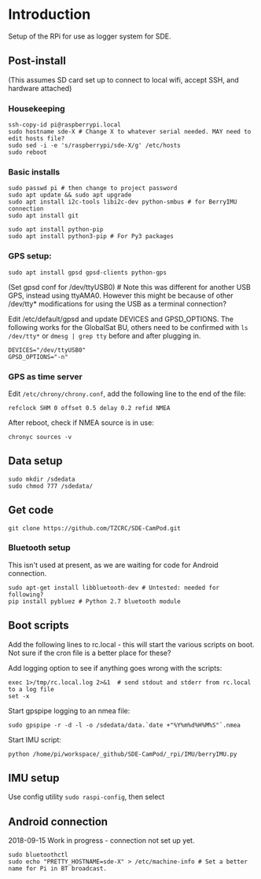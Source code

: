 # Introduction

Setup of the RPi for use as logger system for SDE.

## Post-install

(This assumes SD card set up to connect to local wifi, accept SSH, and hardware attached) 

### Housekeeping

    ssh-copy-id pi@raspberrypi.local
	sudo hostname sde-X # Change X to whatever serial needed. MAY need to edit hosts file?
	sudo sed -i -e 's/raspberrypi/sde-X/g' /etc/hosts 
	sudo reboot

### Basic installs

	sudo passwd pi # then change to project password
	sudo apt update && sudo apt upgrade
	sudo apt install i2c-tools libi2c-dev python-smbus # for BerryIMU connection
	sudo apt install git
	
	sudo apt install python-pip
	sudo apt install python3-pip # For Py3 packages
	
### GPS setup:	
	
	sudo apt install gpsd gpsd-clients python-gps

(Set gpsd conf for /dev/ttyUSB0) # Note this was different for another USB GPS, instead using ttyAMA0. However this might be because of other /dev/tty* modifications for using the USB as a terminal connection?

	

Edit /etc/default/gpsd and update DEVICES and GPSD_OPTIONS. The following works for the GlobalSat BU, others need to be confirmed with `ls /dev/tty*` or `dmesg | grep tty` before and after plugging in.

	DEVICES="/dev/ttyUSB0"
	GPSD_OPTIONS="-n"
	

### GPS as time server
	
Edit `/etc/chrony/chrony.conf`, add the following line to the end of the file:

	refclock SHM 0 offset 0.5 delay 0.2 refid NMEA

After reboot, check if NMEA source is in use:

	chronyc sources -v

## Data setup

	sudo mkdir /sdedata	
	sudo chmod 777 /sdedata/
	
## Get code

	git clone https://github.com/TZCRC/SDE-CamPod.git
	
### Bluetooth setup

This isn't used at present, as we are waiting for code for Android connection.	
	
	sudo apt-get install libbluetooth-dev # Untested: needed for following?
	pip install pybluez # Python 2.7 bluetooth module

## Boot scripts

Add the following lines to rc.local - this will start the various scripts on boot. Not sure if the cron file is a better place for these?

Add logging option to see if anything goes wrong with the scripts:

	exec 1>/tmp/rc.local.log 2>&1  # send stdout and stderr from rc.local to a log file
	set -x

Start gpspipe logging to an nmea file:

	sudo gpspipe -r -d -l -o /sdedata/data.`date +"%Y%m%d%H%M%S"`.nmea
	
Start IMU script:
	
	python /home/pi/workspace/_github/SDE-CamPod/_rpi/IMU/berryIMU.py

## IMU setup

Use config utility `sudo raspi-config`, then select 

## Android connection 

2018-09-15 Work in progress - connection not set up yet.

	sudo bluetoothctl
	sudo echo "PRETTY_HOSTNAME=sde-X" > /etc/machine-info # Set a better name for Pi in BT broadcast.
